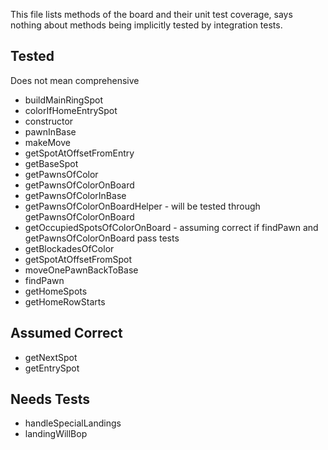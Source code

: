 This file lists methods of the board and their unit test coverage,
says nothing about methods being implicitly tested by integration tests.

## Tested
Does not mean comprehensive

- buildMainRingSpot
- colorIfHomeEntrySpot
- constructor
- pawnInBase
- makeMove
- getSpotAtOffsetFromEntry
- getBaseSpot
- getPawnsOfColor
- getPawnsOfColorOnBoard
- getPawnsOfColorInBase
- getPawnsOfColorOnBoardHelper - will be tested through getPawnsOfColorOnBoard
- getOccupiedSpotsOfColorOnBoard - assuming correct if findPawn and getPawnsOfColorOnBoard pass tests
- getBlockadesOfColor
- getSpotAtOffsetFromSpot
- moveOnePawnBackToBase
- findPawn
- getHomeSpots
- getHomeRowStarts

## Assumed Correct

- getNextSpot
- getEntrySpot

## Needs Tests

- handleSpecialLandings
- landingWillBop